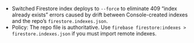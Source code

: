 - Switched Firestore index deploys to `--force` to eliminate 409 “index already exists” errors caused by drift between Console-created indexes and the repo’s `firestore.indexes.json`.
- Policy: The repo file is authoritative. Use `firebase firestore:indexes > firestore.indexes.json` if you must import remote indexes.
